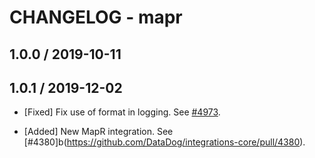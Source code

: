 # CHANGELOG - mapr
## 1.0.0 / 2019-10-11
## 1.0.1 / 2019-12-02

* [Fixed] Fix use of format in logging. See [#4973](https://github.com/DataDog/integrations-core/pull/4973).


* [Added] New MapR integration. See [#4380]b(https://github.com/DataDog/integrations-core/pull/4380).

